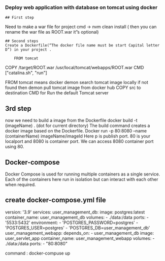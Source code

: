 ### Deploy web application with database  on tomcat using docker
	## First step
Need to make a war file for project
cmd -> nvm clean install ( then you can rename the war file as ROOT.war it”s optional)

 	## Second steps
	Create a Dockerfile(“The docker file name must be start Capital letter D”) in your project .

		FROM tomcat   
COPY /target/ROOT.war /usr/local/tomcat/webapps/ROOT.war
CMD ["catalina.sh", "run"]

FROM tomcat means docker demon search tomcat image locally if not found then demon  pull tomcat image from docker hub
COPY src to destination
CMD for Run the default Tomcat server
## 3rd step 
now we need to build a image from the Dockerfile
docker build  -t  (imageName)  . (dot for current directory)
The build command creates a docker image based on the Dockerfile.
Docker run -p 80:8080 –name (containerName)  imageName/imageId
	Here p is publish port. 80 is your localport and 8080 is container port. We can access 8080 container port using 80.

## Docker-compose
Docker Compose is used for running multiple containers as a single service. Each of the      containers here run in isolation but can interact with each other when required.

## create docker-compose.yml file 
version: '3.9'
services:
 user_management_db:
   image: postgres:latest
   container_name: user_management_db
   volumes:
     - ./data:/data
   ports:
     - '5533:5432'
   environment:
     - 'POSTGRES_PASSWORD=postgres'
     - 'POSTGRES_USER=postgres'
     - 'POSTGRES_DB=user_management_db'
 user_management_webapp:
   depends_on:
     - user_management_db
   image: user_servlet_app
   container_name: user_management_webapp
   volumes:
     - ./data:/data
   ports:
     - "80:8080"

command : docker-compuse up 



